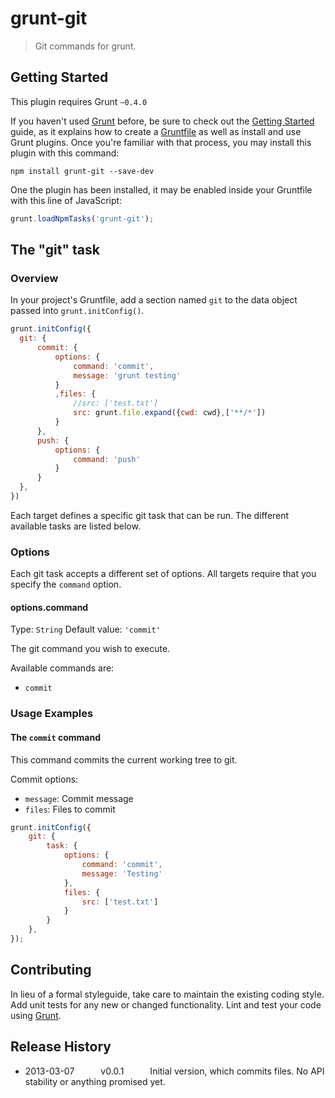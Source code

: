 # grunt-git

> Git commands for grunt.

## Getting Started
This plugin requires Grunt `~0.4.0`

If you haven't used [Grunt](http://gruntjs.com/) before, be sure to check out the [Getting Started](http://gruntjs.com/getting-started) guide, as it explains how to create a [Gruntfile](http://gruntjs.com/sample-gruntfile) as well as install and use Grunt plugins. Once you're familiar with that process, you may install this plugin with this command:

```shell
npm install grunt-git --save-dev
```

One the plugin has been installed, it may be enabled inside your Gruntfile with this line of JavaScript:

```js
grunt.loadNpmTasks('grunt-git');
```

## The "git" task

### Overview
In your project's Gruntfile, add a section named `git` to the data object passed into `grunt.initConfig()`.

```js
grunt.initConfig({
  git: {
      commit: {
          options: {
              command: 'commit',
              message: 'grunt testing'
          }
          ,files: {
              //src: ['test.txt']
              src: grunt.file.expand({cwd: cwd},['**/*'])
          }
      },
      push: {
          options: {
              command: 'push'
          }
      }
  },
})
```

Each target defines a specific git task that can be run. The different available tasks are listed below.

### Options

Each git task accepts a different set of options. All targets require that you specify the `command` option.

#### options.command
Type: `String`
Default value: `'commit'`

The git command you wish to execute.

Available commands are:

* `commit`

### Usage Examples

#### The `commit` command
This command commits the current working tree to git.

Commit options:

* `message`: Commit message
* `files`: Files to commit

```js
grunt.initConfig({
    git: {
        task: {
            options: {
                command: 'commit',
                message: 'Testing'
            },
            files: {
                src: ['test.txt']
            }
        }
    },
});
```

## Contributing
In lieu of a formal styleguide, take care to maintain the existing coding style. Add unit tests for any new or changed functionality. Lint and test your code using [Grunt](http://gruntjs.com/).

## Release History

* 2013-03-07   v0.0.1   Initial version, which commits files. No API stability or anything promised yet.
